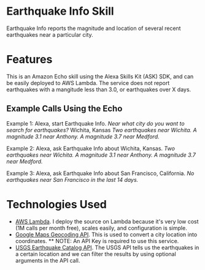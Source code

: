 # Earthquake Info Skill

Earthquake Info reports the magnitude and location of several recent earthquakes near a particular city.

# Features
This is an Amazon Echo skill using the Alexa Skills Kit (ASK) SDK, and can be easily deployed to AWS Lambda. The service does not report earthquakes with a mangitude less than 3.0, or earthquakes over X days.

## Example Calls Using the Echo

Example 1:
Alexa, start Earthquake Info.
*Near what city do you want to search for earthquakes?*
Wichita, Kansas
*Two earthquakes near Wichita. A magnitude 3.1 near Anthony. A magnitude 3.7 near Medford.*

Example 2:
Alexa, ask Earthquake Info about Wichita, Kansas.
*Two earthquakes near Wichita. A magnitude 3.1 near Anthony. A magnitude 3.7 near Medford.*

Example 3:
Alexa, ask Earthquake Info about San Francisco, California.
*No earthquakes near San Francisco in the last 14 days.*

# Technologies Used
* [AWS Lambda](https://aws.amazon.com/lambda/). I deploy the source on Lambda because it's very low cost (1M calls per month free), scales easily, and configuration is simple.
* [Google Maps Geocoding API](https://developers.google.com/maps/documentation/geocoding/intro). This is used to convert a city location into coordinates.
** NOTE: An API Key is required to use this service.
* [USGS Earthquake Catalog API](http://earthquake.usgs.gov/fdsnws/event/1/). The USGS API tells us the earthquakes in a certain location and we can filter the results by using optional arguments in the API call.
